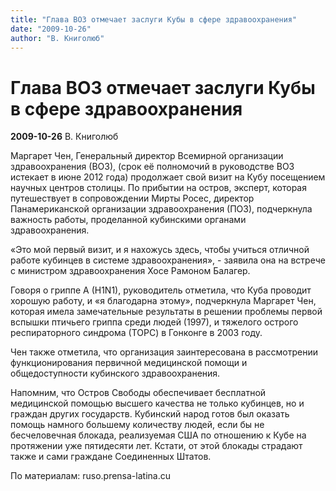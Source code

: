 ```yaml
---
title: "Глава ВОЗ отмечает заслуги Кубы в сфере здравоохранения"
date: "2009-10-26"
author: "В. Книголюб"
---
```


# Глава ВОЗ отмечает заслуги Кубы в сфере здравоохранения

**2009-10-26** В. Книголюб

Маргарет Чен, Генеральный директор Всемирной организации здравоохранения (ВОЗ), (срок её полномочий в руководстве ВОЗ истекает в июне 2012 года) продолжает свой визит на Кубу посещением научных центров столицы. По прибытии на остров, эксперт, которая путешествует в сопровождении Мирты Росес, директор Панамериканской организации здравоохранения (ПОЗ), подчеркнула важность работы, проделанной кубинскими органами здравоохранения.

«Это мой первый визит, и я нахожусь здесь, чтобы учиться отличной работе кубинцев в системе здравоохранения», - заявила она на встрече с министром здравоохранения Хосе Рамоном Балагер.

Говоря о гриппе A (H1N1), руководитель отметила, что Куба проводит хорошую работу, и «я благодарна этому», подчеркнула Маргарет Чен, которая имела замечательные результаты в решении проблемы первой вспышки птичьего гриппа среди людей (1997), и тяжелого острого респираторного синдрома (ТОРС) в Гонконге в 2003 году.

Чен также отметила, что организация заинтересована в рассмотрении функционирования первичной медицинской помощи и общедоступности кубинского здравоохранения.

Напомним, что Остров Свободы обеспечивает бесплатной медицинской помощью высшего качества не только кубинцев, но и граждан других государств. Кубинский народ готов был оказать помощь намного большему количеству людей, если бы не бесчеловечная блокада, реализуемая США по отношению к Кубе на протяжении уже пятидесяти лет. Кстати, от этой блокады страдают также и сами граждане Соединенных Штатов.

По материалам: ruso.prensa-latina.cu